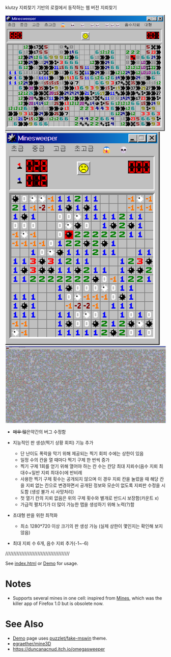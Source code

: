 klutzy 지뢰찾기 기반의 로컬에서 동작하는 웹 버전 지뢰찾기 

<img src="/a1.png" alt="a">
<img src="/a3.png" alt="a">
<img src="/a2.png" alt="a">

* <del>매우 많은</del>약간의 버그 수정함

* 지능적인 판 생성(찍기 상황 회피) 기능 추가
  * 단 난이도 폭락을 막기 위해 제공되는 찍기 회피 수에는 상한이 있음
  * 일정 수의 칸을 열 때마다 찍기 구제 한 번씩 증가
  * 찍기 구제 1회를 얻기 위해 열어야 하는 칸 수는 칸당 최대 지뢰수(음수 지뢰 최대수+일반 지뢰 최대수)에 반비례
  * 사용한 찍기 구제 횟수는 공개되지 않으며 이 경우 지뢰 칸을 눌렀을 때 해당 칸을 지뢰 없는 칸으로 변경하면서 공개된 정보와 모순이 없도록 지뢰판 수정을 시도함 (생성 불가 시 사망처리)
  * 첫 열기 칸의 지뢰 없음은 위의 구제 횟수와 별개로 반드시 보장함(카운트 x)
  * 가급적 펼치기가 더 많이 가능한 맵을 생성하기 위해 노력(?)함
   
* 초대형 판을 위한 최적화
  * 최소 1280*720 이상 크기의 판 생성 가능 (실제 상한이 몇인지는 확인해 보지 않음)

* 최대 지뢰 수 6개, 음수 지뢰 추가(-1~-6)

////////////////////////////////////////

See [index.html](index.html) or [Demo][] for usage.

# Notes

* Supports several mines in one cell:
  inspired from [Mines](https://addons.mozilla.org/en-US/firefox/addon/mines/),
  which was the killer app of Firefox 1.0 but is obsolete now.

# See Also

* [Demo][] page uses
  [puzzlet/fake-mswin](http://github.com/puzzlet/fake-mswin/) theme.
* [egraether/mine3D](https://github.com/egraether/mine3D)
* https://duncanacnud.itch.io/omegasweeper

[Demo]: http://hyon3000.github.io/
